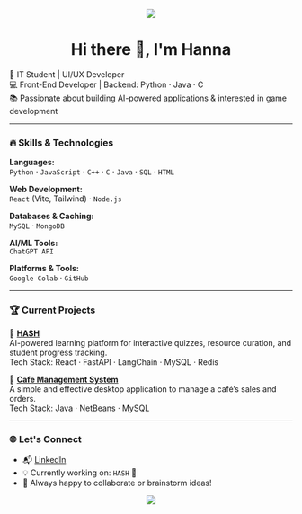<!-- Profile Banner -->
<p align="center">
  <img src="https://readme-typing-svg.demolab.com/?lines=Hi+there!+I'm+Hanna+👋;Front-End+Dev+%7C+AI+Explorer+%7C+UI%2FUX+Designer;Let’s+build+cool+stuff+together!&center=true&width=500&height=50&color=F97272&vCenter=true&size=20" />
</p>

<h1 align="center">Hi there 👋, I'm Hanna</h1>

<p align="left">
  🚀 IT Student | UI/UX Developer <br>
  💻 Front-End Developer | Backend: Python · Java · C <br>
  📚 Passionate about building AI-powered applications & interested in game development <br>
</p>

---

### 🔥 Skills & Technologies

**Languages:**  
`Python` · `JavaScript` · `C++` · `C` · `Java` · `SQL` · `HTML`

**Web Development:**  
`React` (Vite, Tailwind) · `Node.js`

**Databases & Caching:**  
`MySQL` · `MongoDB`

**AI/ML Tools:**  
`ChatGPT API`

**Platforms & Tools:**  
`Google Colab` · `GitHub`


---

### 🏆 Current Projects

🔹 **[HASH](https://github.com/your-username/HASH)**  
AI-powered learning platform for interactive quizzes, resource curation, and student progress tracking.  
Tech Stack: React · FastAPI · LangChain · MySQL · Redis

🔹 **[Cafe Management System](https://github.com/hanknixon/Cafe-Management-System)**  
A simple and effective desktop application to manage a café’s sales and orders.  
Tech Stack: Java · NetBeans · MySQL

---

### 🌐 Let's Connect

- 📬 [LinkedIn](https://www.linkedin.com/in/hannarenju)
- 💡 Currently working on: `HASH` 🚀
- 💬 Always happy to collaborate or brainstorm ideas!



<!-- Footer Decoration -->
<p align="center">
  <img src="https://capsule-render.vercel.app/api?type=waving&color=auto&height=100&section=footer"/>
</p>
